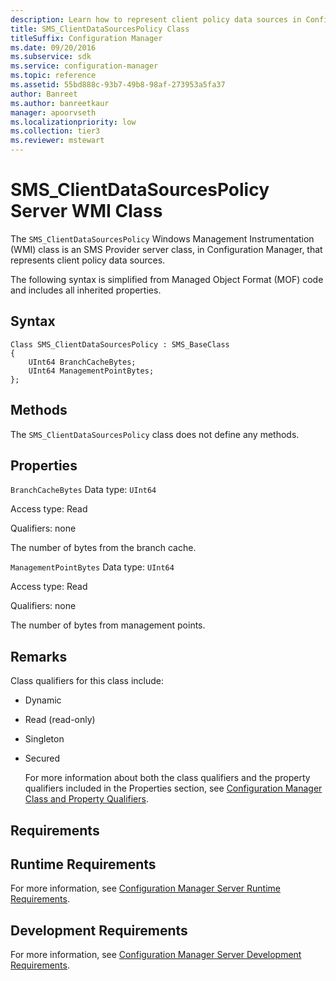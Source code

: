 ```yaml
---
description: Learn how to represent client policy data sources in Configuration Manager using SMS_ClientDataSourcesPolicy class.
title: SMS_ClientDataSourcesPolicy Class
titleSuffix: Configuration Manager
ms.date: 09/20/2016
ms.subservice: sdk
ms.service: configuration-manager
ms.topic: reference
ms.assetid: 55bd888c-93b7-49b8-98af-273953a5fa37
author: Banreet
ms.author: banreetkaur
manager: apoorvseth
ms.localizationpriority: low
ms.collection: tier3
ms.reviewer: mstewart
---
```

# SMS_ClientDataSourcesPolicy Server WMI Class
The  `SMS_ClientDataSourcesPolicy` Windows Management Instrumentation (WMI) class is an SMS Provider server class, in Configuration Manager, that represents client policy data sources.

 The following syntax is simplified from Managed Object Format (MOF) code and includes all inherited properties.

## Syntax

```
Class SMS_ClientDataSourcesPolicy : SMS_BaseClass
{
    UInt64 BranchCacheBytes;
    UInt64 ManagementPointBytes;
};

```

## Methods
 The  `SMS_ClientDataSourcesPolicy`  class does not define any methods.

## Properties
 `BranchCacheBytes`
 Data type: `UInt64`

 Access type: Read

 Qualifiers: none

 The number of bytes from the branch cache.

 `ManagementPointBytes`
 Data type: `UInt64`

 Access type: Read

 Qualifiers: none

 The number of bytes from management points.

## Remarks
 Class qualifiers for this class include:

- Dynamic

- Read (read-only)

- Singleton

- Secured

  For more information about both the class qualifiers and the property qualifiers included in the Properties section, see [Configuration Manager Class and Property Qualifiers](../../../../../develop/reference/misc/class-and-property-qualifiers.md).

## Requirements

## Runtime Requirements
 For more information, see [Configuration Manager Server Runtime Requirements](../../../../../develop/core/reqs/server-runtime-requirements.md).

## Development Requirements
 For more information, see [Configuration Manager Server Development Requirements](../../../../../develop/core/reqs/server-development-requirements.md).
